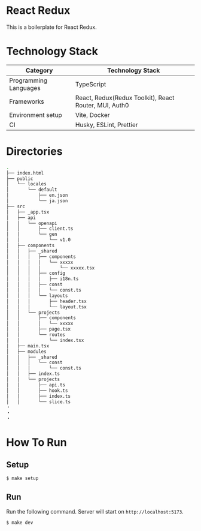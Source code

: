 # React Redux

This is a boilerplate for React Redux.

# Technology Stack
| Category  | Technology Stack |
| ------------- | ------------- |
| Programming Languages | TypeScript  |
| Frameworks  | React, Redux(Redux Toolkit), React Router, MUI, Auth0 |
| Environment setup  | Vite, Docker |
| CI | Husky, ESLint, Prettier |

# Directories
```bash
.
├── index.html
├── public
│   └── locales
│       └── default
│           ├── en.json
│           └── ja.json
├── src
│   ├── _app.tsx
│   ├── api
│   │   └── openapi
│   │       ├── client.ts
│   │       └── gen
│   │           └── v1.0
│   ├── components
│   │   ├── _shared
│   │   │   ├── components
│   │   │   │   └── xxxxx
│   │   │   │       └── xxxxx.tsx
│   │   │   ├── config
│   │   │   │   ├── i18n.ts
│   │   │   ├── const
│   │   │   │   └── const.ts
│   │   │   └── layouts
│   │   │       ├── header.tsx
│   │   │       └── layout.tsx
│   │   └── projects
│   │       ├── components
│   │       │   └── xxxxx
│   │       ├── page.tsx
│   │       └── routes
│   │           └── index.tsx
│   ├── main.tsx
│   ├── modules
│   │   ├── _shared
│   │   │   └── const
│   │   │       └── const.ts
│   │   ├── index.ts
│   │   └── projects
│   │       ├── api.ts
│   │       ├── hook.ts
│   │       ├── index.ts
│   │       └── slice.ts
・
・
・
```

# How To Run

## Setup

```bash
$ make setup
```

## Run

Run the following command. Server will start on `http://localhost:5173`.

```bash
$ make dev
```
